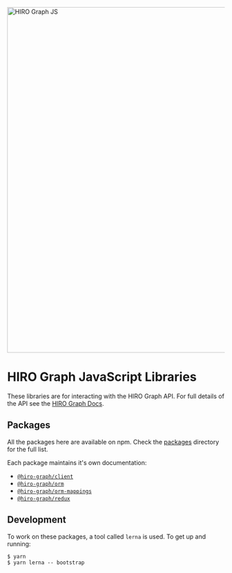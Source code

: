 <img src="https://github.com/arago/hiro-graph-js/blob/master/logo.png" alt="HIRO Graph JS" width="800px" />

# HIRO Graph JavaScript Libraries 

These libraries are for interacting with the HIRO Graph API. For full details of the API see the [HIRO Graph Docs](https://docs.hiro.arago.co/hiro/current/developer/hiro-graph-api/).

## Packages

All the packages here are available on npm. Check the [packages](packages/) directory for the full list.

Each package maintains it's own documentation:

- [`@hiro-graph/client`](/packages/hiro-graph-client/)
- [`@hiro-graph/orm`](/packages/hiro-graph-orm/)
- [`@hiro-graph/orm-mappings`](/packages/hiro-graph-orm-mappings/)
- [`@hiro-graph/redux`](/packages/hiro-graph-redux/)

## Development

To work on these packages, a tool called `lerna` is used. To get up and running:

```
$ yarn
$ yarn lerna -- bootstrap
```
